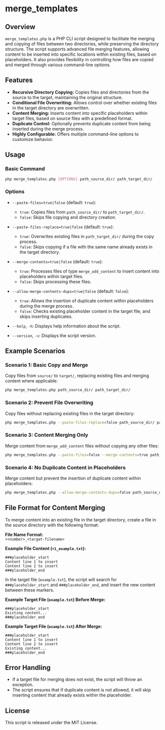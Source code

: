 # merge_templates

## Overview

`merge_templates.php` is a PHP CLI script designed to facilitate the merging and copying of files between two directories, while preserving the directory structure. The script supports advanced file merging features, allowing content to be inserted into specific locations within existing files, based on placeholders. It also provides flexibility in controlling how files are copied and merged through various command-line options.

## Features

- **Recursive Directory Copying:** Copies files and directories from the source to the target, maintaining the original structure.
- **Conditional File Overwriting:** Allows control over whether existing files in the target directory are overwritten.
- **Content Merging:** Inserts content into specific placeholders within target files, based on source files with a predefined format.
- **Duplicate Control:** Optionally prevents duplicate content from being inserted during the merge process.
- **Highly Configurable:** Offers multiple command-line options to customize behavior.

## Usage

### Basic Command

```bash
php merge_templates.php [OPTIONS] path_source_dir/ path_target_dir/
```

### Options

- `--paste-files=true|false` (default: `true`): 
  - `true`: Copies files from `path_source_dir/` to `path_target_dir/`.
  - `false`: Skips file copying and directory creation.

- `--paste-files-replace=true|false` (default: `true`): 
  - `true`: Overwrites existing files in `path_target_dir/` during the copy process.
  - `false`: Skips copying if a file with the same name already exists in the target directory.

- `--merge-contents=true|false` (default: `true`): 
  - `true`: Processes files of type `merge_add_content` to insert content into placeholders within target files.
  - `false`: Skips processing these files.

- `--allow-merge-contents-dups=true|false` (default: `false`): 
  - `true`: Allows the insertion of duplicate content within placeholders during the merge process.
  - `false`: Checks existing placeholder content in the target file, and skips inserting duplicates.

- `--help`, `-h`: Displays help information about the script.
- `--version`, `-v`: Displays the script version.

## Example Scenarios

### Scenario 1: Basic Copy and Merge

Copy files from `source/` to `target/`, replacing existing files and merging content where applicable:

```bash
php merge_templates.php path_source_dir/ path_target_dir/
```

### Scenario 2: Prevent File Overwriting

Copy files without replacing existing files in the target directory:

```bash
php merge_templates.php --paste-files-replace=false path_source_dir/ path_target_dir/
```

### Scenario 3: Content Merging Only

Merge content from `merge_add_content` files without copying any other files:

```bash
php merge_templates.php --paste-files=false --merge-contents=true path_source_dir/ path_target_dir/
```

### Scenario 4: No Duplicate Content in Placeholders

Merge content but prevent the insertion of duplicate content within placeholders:

```bash
php merge_templates.php --allow-merge-contents-dups=false path_source_dir/ path_target_dir/
```

## File Format for Content Merging

To merge content into an existing file in the target directory, create a file in the source directory with the following format:

**File Name Format:**  
`+<number>_<target-filename>`

**Example File Content (`+1_example.txt`):**
```
###placeholder_start
Content line 1 to insert
Content line 2 to insert
###placeholder_end
```

In the target file (`example.txt`), the script will search for `###placeholder_start` and `###placeholder_end`, and insert the new content between these markers.

**Example Target File (`example.txt`) Before Merge:**
```
###placeholder_start
Existing content...
###placeholder_end
```

**Example Target File (`example.txt`) After Merge:**
```
###placeholder_start
Content line 1 to insert
Content line 2 to insert
Existing content...
###placeholder_end
```

## Error Handling

- If a target file for merging does not exist, the script will throw an exception.
- The script ensures that if duplicate content is not allowed, it will skip inserting content that already exists within the placeholder.

## License

This script is released under the MIT License.



